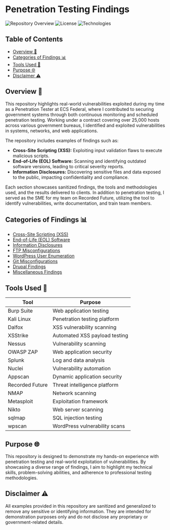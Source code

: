 # Penetration Testing Findings

![Repository Overview](https://img.shields.io/badge/status-active-brightgreen) ![License](https://img.shields.io/badge/license-MIT-green) ![Technologies](https://img.shields.io/badge/tools-Burp%20Suite%2C%20Kali%20Linux%2C%20Dalfox%2C%20XSStrike-blue)

## Table of Contents
- [Overview 📖](#overview-📖)
- [Categories of Findings 📊](#categories-of-findings-📊)
- [Tools Used 🔧](#tools-used-🔧)
- [Purpose 🌐](#purpose-🌐)
- [Disclaimer ⚠️](#disclaimer-⚠️)

## Overview 📖
This repository highlights real-world vulnerabilities exploited during my time as a Penetration Tester at ECS Federal, where I contributed to securing government systems through both continuous monitoring and scheduled penetration testing. Working under a contract covering over 25,000 hosts across various government bureaus, I identified and exploited vulnerabilities in systems, networks, and web applications.

The repository includes examples of findings such as:

- **Cross-Site Scripting (XSS):** Exploiting input validation flaws to execute malicious scripts.
- **End-of-Life (EOL) Software:** Scanning and identifying outdated software versions, leading to critical severity reports.
- **Information Disclosures:** Discovering sensitive files and data exposed to the public, impacting confidentiality and compliance.

Each section showcases sanitized findings, the tools and methodologies used, and the results delivered to clients. In addition to penetration testing, I served as the SME for my team on Recorded Future, utilizing the tool to identify vulnerabilities, write documentation, and train team members.

## Categories of Findings 📊
- [Cross-Site Scripting (XSS)](./Cross_Site_Scripting)
- [End-of-Life (EOL) Software](./EOL_Software.md)
- [Information Disclosures](./Information_Disclosures.md)
- [FTP Misconfigurations](./FTP_Misconfigurations.md)
- [WordPress User Enumeration](./WordPress_User_Enumeration.md)
- [Git Misconfigurations](./Git_Misconfigurations)
- [Drupal Findings](./Drupal_Findings)
- [Miscellaneous Findings](./Miscellaneous_Findings)

## Tools Used 🔧
| Tool            | Purpose                        |
|-----------------|--------------------------------|
| Burp Suite      | Web application testing       |
| Kali Linux      | Penetration testing platform  |
| Dalfox          | XSS vulnerability scanning    |
| XSStrike        | Automated XSS payload testing |
| Nessus          | Vulnerability scanning        |
| OWASP ZAP       | Web application security      |
| Splunk          | Log and data analysis         |
| Nuclei          | Vulnerability automation      |
| Appscan         | Dynamic application security  |
| Recorded Future | Threat intelligence platform  |
| NMAP            | Network scanning              |
| Metasploit      | Exploitation framework        |
| Nikto           | Web server scanning           |
| sqlmap          | SQL injection testing         |
| wpscan          | WordPress vulnerability scans |

## Purpose 🌐
This repository is designed to demonstrate my hands-on experience with penetration testing and real-world exploitation of vulnerabilities. By showcasing a diverse range of findings, I aim to highlight my technical skills, problem-solving abilities, and adherence to professional testing methodologies.

## Disclaimer ⚠️
All examples provided in this repository are sanitized and generalized to remove any sensitive or identifying information. They are intended for demonstration purposes only and do not disclose any proprietary or government-related details.
